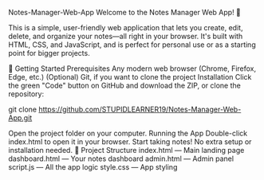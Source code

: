 Notes-Manager-Web-App
Welcome to the Notes Manager Web App! 📝

This is a simple, user-friendly web application that lets you create, edit, delete, and organize your notes—all right in your browser. It's built with HTML, CSS, and JavaScript, and is perfect for personal use or as a starting point for bigger projects.

🚀 Getting Started
Prerequisites
Any modern web browser (Chrome, Firefox, Edge, etc.)
(Optional) Git, if you want to clone the project
Installation
Click the green "Code" button on GitHub and download the ZIP, or clone the repository:

git clone https://github.com/STUPIDLEARNER19/Notes-Manager-Web-App.git

Open the project folder on your computer.
Running the App
Double-click index.html to open it in your browser.
Start taking notes! No extra setup or installation needed.
📁 Project Structure
index.html — Main landing page
dashboard.html — Your notes dashboard
admin.html — Admin panel
script.js — All the app logic
style.css — App styling